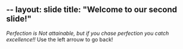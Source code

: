 --
layout: slide
title: "Welcome to our second slide!"
--
*Perfection is Not attainable, but if you chase perfection you catch excellence!!* 
Use the left arrouw to go back!
